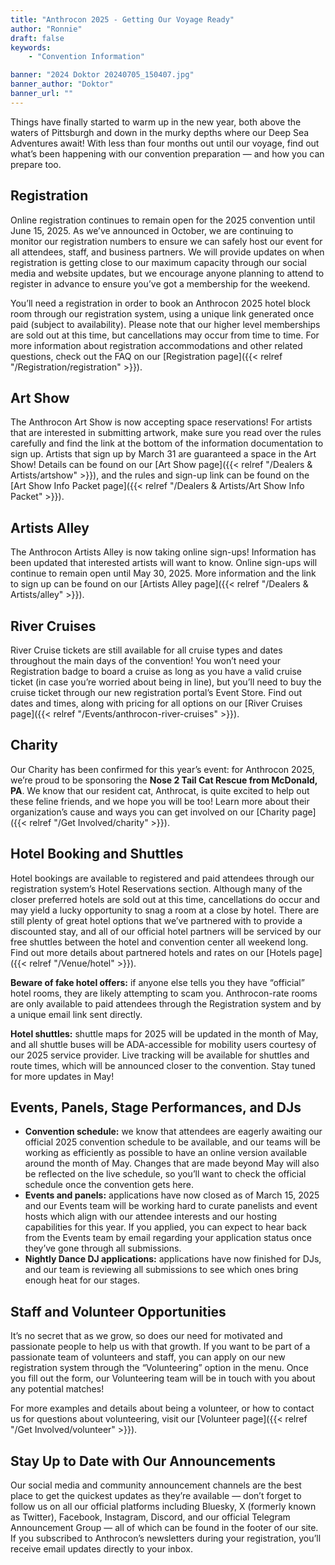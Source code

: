 ```yaml
---
title: "Anthrocon 2025 - Getting Our Voyage Ready"
author: "Ronnie"
draft: false
keywords:
    - "Convention Information"

banner: "2024 Doktor 20240705_150407.jpg"
banner_author: "Doktor"
banner_url: ""
---
```


Things have finally started to warm up in the new year, both above the waters of Pittsburgh and down in the murky depths where our Deep Sea Adventures await! With less than four months out until our voyage, find out what’s been happening with our convention preparation — and how you can prepare too.

## Registration

Online registration continues to remain open for the 2025 convention until June 15, 2025. As we’ve announced in October, we are continuing to monitor our registration numbers to ensure we can safely host our event for all attendees, staff, and business partners. We will provide updates on when registration is getting close to our maximum capacity through our social media and website updates, but we encourage anyone planning to attend to register in advance to ensure you’ve got a membership for the weekend.

You’ll need a registration in order to book an Anthrocon 2025 hotel block room through our registration system, using a unique link generated once paid (subject to availability). Please note that our higher level memberships are sold out at this time, but cancellations may occur from time to time. For more information about registration accommodations and other related questions, check out the FAQ on our [Registration page]({{< relref "/Registration/registration" >}}).

## Art Show

The Anthrocon Art Show is now accepting space reservations! For artists that are interested in submitting artwork, make sure you read over the rules carefully and find the link at the bottom of the information documentation to sign up. Artists that sign up by March 31 are guaranteed a space in the Art Show! Details can be found on our [Art Show page]({{< relref "/Dealers & Artists/artshow" >}}), and the rules and sign-up link can be found on the [Art Show Info Packet page]({{< relref "/Dealers & Artists/Art Show Info Packet" >}}).

## Artists Alley

The Anthrocon Artists Alley is now taking online sign-ups! Information has been updated that interested artists will want to know. Online sign-ups will continue to remain open until May 30, 2025. More information and the link to sign up can be found on our [Artists Alley page]({{< relref "/Dealers & Artists/alley" >}}).

## River Cruises

River Cruise tickets are still available for all cruise types and dates throughout the main days of the convention! You won’t need your Registration badge to board a cruise as long as you have a valid cruise ticket (in case you’re worried about being in line), but you’ll need to buy the cruise ticket through our new registration portal’s Event Store. Find out dates and times, along with pricing for all options on our [River Cruises page]({{< relref "/Events/anthrocon-river-cruises" >}}).

## Charity

Our Charity has been confirmed for this year’s event: for Anthrocon 2025, we’re proud to be sponsoring the **Nose 2 Tail Cat Rescue from McDonald, PA**. We know that our resident cat, Anthrocat, is quite excited to help out these feline friends, and we hope you will be too! Learn more about their organization’s cause and ways you can get involved on our [Charity page]({{< relref "/Get Involved/charity" >}}).

## Hotel Booking and Shuttles

Hotel bookings are available to registered and paid attendees through our registration system’s Hotel Reservations section. Although many of the closer preferred hotels are sold out at this time, cancellations do occur and may yield a lucky opportunity to snag a room at a close by hotel. There are still plenty of great hotel options that we’ve partnered with to provide a discounted stay, and all of our official hotel partners will be serviced by our free shuttles between the hotel and convention center all weekend long. Find out more details about partnered hotels and rates on our [Hotels page]({{< relref "/Venue/hotel" >}}).

**Beware of fake hotel offers:** if anyone else tells you they have “official” hotel rooms, they are likely attempting to scam you. Anthrocon-rate rooms are only available to paid attendees through the Registration system and by a unique email link sent directly.

**Hotel shuttles:** shuttle maps for 2025 will be updated in the month of May, and all shuttle buses will be ADA-accessible for mobility users courtesy of our 2025 service provider. Live tracking will be available for shuttles and route times, which will be announced closer to the convention. Stay tuned for more updates in May!

## Events, Panels, Stage Performances, and DJs

- **Convention schedule:** we know that attendees are eagerly awaiting our official 2025 convention schedule to be available, and our teams will be working as efficiently as possible to have an online version available around the month of May. Changes that are made beyond May will also be reflected on the live schedule, so you’ll want to check the official schedule once the convention gets here.
- **Events and panels:** applications have now closed as of March 15, 2025 and our Events team will be working hard to curate panelists and event hosts which align with our attendee interests and our hosting capabilities for this year. If you applied, you can expect to hear back from the Events team by email regarding your application status once they’ve gone through all submissions.
- **Nightly Dance DJ applications:** applications have now finished for DJs, and our team is reviewing all submissions to see which ones bring enough heat for our stages.

## Staff and Volunteer Opportunities

It’s no secret that as we grow, so does our need for motivated and passionate people to help us with that growth. If you want to be part of a passionate team of volunteers and staff, you can apply on our new registration system through the “Volunteering” option in the menu. Once you fill out the form, our Volunteering team will be in touch with you about any potential matches!

For more examples and details about being a volunteer, or how to contact us for questions about volunteering, visit our [Volunteer page]({{< relref "/Get Involved/volunteer" >}}).

## Stay Up to Date with Our Announcements

Our social media and community announcement channels are the best place to get the quickest updates as they’re available — don’t forget to follow us on all our official platforms including Bluesky, X (formerly known as Twitter), Facebook, Instagram, Discord, and our official Telegram Announcement Group — all of which can be found in the footer of our site. If you subscribed to Anthrocon’s newsletters during your registration, you’ll receive email updates directly to your inbox.
